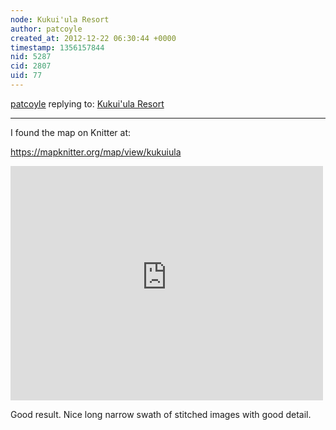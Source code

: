 ```yaml
---
node: Kukui'ula Resort
author: patcoyle
created_at: 2012-12-22 06:30:44 +0000
timestamp: 1356157844
nid: 5287
cid: 2807
uid: 77
---
```




[patcoyle](../profile/patcoyle) replying to: [Kukui'ula Resort](../notes/knygaard/12-21-2012/kukuiula-resort)

----
I found the map on Knitter at:

https://mapknitter.org/map/view/kukuiula

<iframe style="border:none;" width="500" height="375" src="http://archive.publiclaboratory.org/leaflet/?tms=https://mapknitter.org/tms/kukuiula/&lon=-159.4799167364&lat=21.8941598906&zoom=16.0"></iframe>

Good result. Nice long narrow swath of stitched images with good detail.